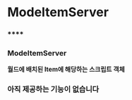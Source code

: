 # ModeItemServer

### \*\*\*\*

### **ModeItemServer**

**월드에 배치된 Item에 해당하는 스크립트 객체**  


### **아직 제공하는 기능이 없습니다**

